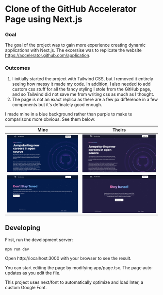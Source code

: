 # Clone of the GitHub Accelerator Page using Next.js

### Goal
The goal of the project was to gain more experience creating dynamic applications with Next.js. The excersise was to replicate the website https://accelerator.github.com/application.

### Outcomes
1. I initially started the project with Tailwind CSS, but I removed it entirely seeing how messy it made my code. In addition, I also needed to add custom css stuff for all the fancy styling I stole from the GitHub page, and so Tailwind did not save me from writing css as much as I thought.
2. The page is not an exact replica as there are a few px difference in a few components but it's definately good enough. 

I made mine in a blue background rather than purple to make te comparisons more obvious. See them below:

Mine            |  Theirs
:-------------------------:|:-------------------------:
![mine](./images/mine.png) | ![theirs](./images/theirs.png)
![mine2](./images/mine2.png) | ![theirs2](./images/theirs2.png)

## Developing

First, run the development server:
```
npm run dev
```
Open http://localhost:3000 with your browser to see the result.

You can start editing the page by modifying app/page.tsx. The page auto-updates as you edit the file.

This project uses next/font to automatically optimize and load Inter, a custom Google Font.